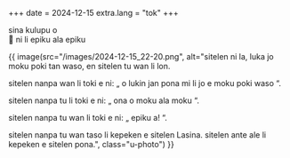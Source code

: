 +++
date = 2024-12-15
extra.lang = "tok"
+++

sina kulupu o \
🥚 ni li epiku ala epiku

{{ image(src="/images/2024-12-15_22-20.png", alt="sitelen ni la, luka jo moku poki tan waso, en sitelen tu wan li lon.

sitelen nanpa wan li toki e ni:
„
o lukin
jan pona mi li jo e moku poki waso
“.

sitelen nanpa tu li toki e ni: 
„
ona o moku ala moku
“.

sitelen nanpa tu wan li toki e ni:
„
epiku a!
“.

sitelen nanpa tu wan taso li kepeken e sitelen Lasina. sitelen ante ale li kepeken e sitelen pona.", class="u-photo") }}
